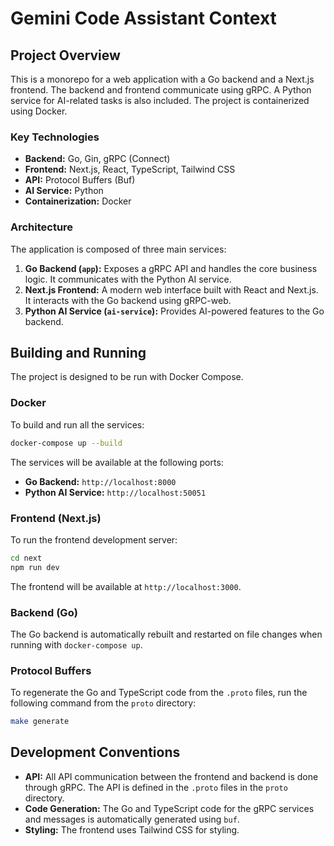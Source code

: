 # Gemini Code Assistant Context

## Project Overview

This is a monorepo for a web application with a Go backend and a Next.js frontend. The backend and frontend communicate using gRPC. A Python service for AI-related tasks is also included. The project is containerized using Docker.

### Key Technologies

*   **Backend:** Go, Gin, gRPC (Connect)
*   **Frontend:** Next.js, React, TypeScript, Tailwind CSS
*   **API:** Protocol Buffers (Buf)
*   **AI Service:** Python
*   **Containerization:** Docker

### Architecture

The application is composed of three main services:

1.  **Go Backend (`app`):** Exposes a gRPC API and handles the core business logic. It communicates with the Python AI service.
2.  **Next.js Frontend:** A modern web interface built with React and Next.js. It interacts with the Go backend using gRPC-web.
3.  **Python AI Service (`ai-service`):** Provides AI-powered features to the Go backend.

## Building and Running

The project is designed to be run with Docker Compose.

### Docker

To build and run all the services:

```bash
docker-compose up --build
```

The services will be available at the following ports:

*   **Go Backend:** `http://localhost:8000`
*   **Python AI Service:** `http://localhost:50051`

### Frontend (Next.js)

To run the frontend development server:

```bash
cd next
npm run dev
```

The frontend will be available at `http://localhost:3000`.

### Backend (Go)

The Go backend is automatically rebuilt and restarted on file changes when running with `docker-compose up`.

### Protocol Buffers

To regenerate the Go and TypeScript code from the `.proto` files, run the following command from the `proto` directory:

```bash
make generate
```

## Development Conventions

*   **API:** All API communication between the frontend and backend is done through gRPC. The API is defined in the `.proto` files in the `proto` directory.
*   **Code Generation:** The Go and TypeScript code for the gRPC services and messages is automatically generated using `buf`.
*   **Styling:** The frontend uses Tailwind CSS for styling.
